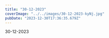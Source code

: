 ```yaml
---
title: "30-12-2023"
coverImage: "../../images/30-12-2023-kyNj.jpg"
pubDate: "2023-12-30T17:36:35.679Z"
---
```


30-12-2023
